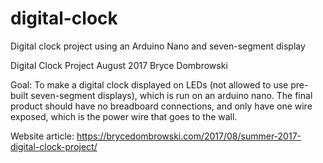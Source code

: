 # digital-clock
Digital clock project using an Arduino Nano and seven-segment display

Digital Clock Project
August 2017
Bryce Dombrowski

Goal: To make a digital clock displayed on LEDs (not allowed to use pre-built seven-segment displays), which is run on an arduino nano. The final product should have no breadboard connections, and only have one wire exposed, which is the power wire that goes to the wall.

Website article: https://brycedombrowski.com/2017/08/summer-2017-digital-clock-project/
